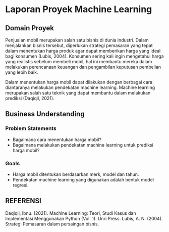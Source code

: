 # Laporan Proyek Machine Learning

## Domain Proyek

Penjualan mobil merupakan salah satu bisnis di dunia industri. Dalam menjalankan bisnis tersebut, diperlukan strategi pemasaran yang tepat dalam menentukan harga produk agar dapat memberikan harga yang ideal bagi konsumen (Lubis, 2004). Konsumen sering kali ingin mengetahui harga yang realistis sebelum membeli mobil, hal ini membantu mereka dalam melakukan perencanaan keuangan dan pengambilan keputusan pembelian yang lebih baik.

Dalam menentukan harga mobil dapat dilakukan dengan berbagai cara diantaranya melakukan pendekatan machine learning. Machine learning merupakan salah satu teknik yang dapat membantu dalam melakukan prediksi (Daqiqil, 2021).

## Business Understanding

### Problem Statements

- Bagaimana cara menentukan harga mobil?
- Bagaimana melakukan pendekatan machine learning untuk prediksi harga mobil?

### Goals

- Harga mobil ditentukan berdasarkan merk, model dan tahun.
- Pendekatan machine learning yang digunakan adalah bentuk model regresi.

## REFERENSI

Daqiqil, Ibnu. (2021). Machine Learning: Teori, Studi Kasus dan Implementasi Menggunakan Python (Vol. 1). Unri Press.
Lubis, A. N. (2004). Strategi Pemasaran dalam persaingan bisnis.
